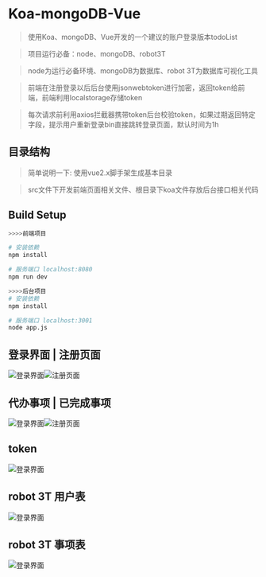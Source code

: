 # Koa-mongoDB-Vue

> 使用Koa、mongoDB、Vue开发的一个建议的账户登录版本todoList

> 项目运行必备：node、mongoDB、robot3T

> node为运行必备环境、mongoDB为数据库、robot 3T为数据库可视化工具

> 前端在注册登录以后后台使用jsonwebtoken进行加密，返回token给前端，前端利用localstorage存储token

>每次请求前利用axios拦截器携带token后台校验token，如果过期返回特定字段，提示用户重新登录bin直接跳转登录页面，默认时间为1h

## 目录结构
> 简单说明一下: 使用vue2.x脚手架生成基本目录

> src文件下开发前端页面相关文件、根目录下koa文件存放后台接口相关代码
## Build Setup

``` bash
>>>>前端项目

# 安装依赖
npm install

# 服务端口 localhost:8080
npm run dev

>>>>后台项目
# 安装依赖
npm install

# 服务端口 localhost:3001
node app.js
```
## 登录界面 | 注册页面
![登录界面](./doc/login.png)![注册页面](./doc/register.png)

## 代办事项 | 已完成事项
![登录界面](./doc/list1.png)![注册页面](./doc/list2.png)

## token
![登录界面](./doc/jwt.png)

## robot 3T 用户表
![登录界面](./doc/user.png)

## robot 3T 事项表
![登录界面](./doc/listData.png)
